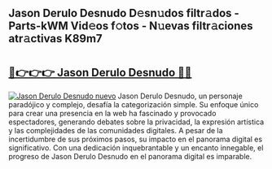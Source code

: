 ## Jason Derulo Desnudo D𝚎sn𝚞dos filtr𝚊dos - Parts-kWM Vid𝚎os f𝚘tos - N𝚞evas filtr𝚊ciones atr𝚊ctivas K89m7

# <h2><a href="http://mb1k4x.tromn.icu/?c=Jason+Derulo+Desnudo">🔗👉👉👉 Jason Derulo Desnudo 🔗🔗</a></h2>

[![Jason Derulo Desnudo nuevo](https://i.imgur.com/pEAQMta.gif)](http://mb1k4x.tromn.icu/?c=Jason+Derulo+Desnudo)
Jason Derulo Desnudo, un personaje paradójico y complejo, desafía la categorización simple. Su enfoque único para crear una presencia en la web ha fascinado y provocado espectadores, generando debates sobre la privacidad, la expresión artística y las complejidades de las comunidades digitales. A pesar de la incertidumbre de sus próximos pasos, su impacto en el panorama digital es significativo. Con una dedicación inquebrantable y un encanto innegable, el progreso de Jason Derulo Desnudo en el panorama digital es imparable.

